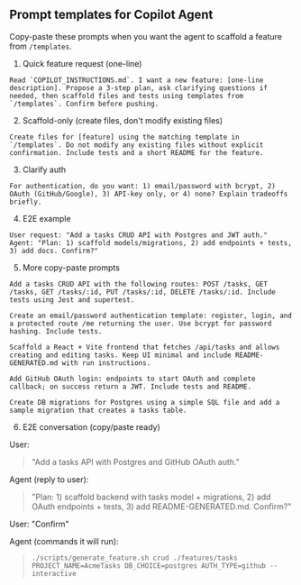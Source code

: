 ## Prompt templates for Copilot Agent

Copy-paste these prompts when you want the agent to scaffold a feature from `/templates`.

1) Quick feature request (one-line)
```
Read `COPILOT_INSTRUCTIONS.md`. I want a new feature: [one-line description]. Propose a 3-step plan, ask clarifying questions if needed, then scaffold files and tests using templates from `/templates`. Confirm before pushing.
```

2) Scaffold-only (create files, don't modify existing files)
```
Create files for [feature] using the matching template in `/templates`. Do not modify any existing files without explicit confirmation. Include tests and a short README for the feature.
```

3) Clarify auth
```
For authentication, do you want: 1) email/password with bcrypt, 2) OAuth (GitHub/Google), 3) API-key only, or 4) none? Explain tradeoffs briefly.
```

4) E2E example
```
User request: "Add a tasks CRUD API with Postgres and JWT auth."
Agent: "Plan: 1) scaffold models/migrations, 2) add endpoints + tests, 3) add docs. Confirm?"
```

5) More copy-paste prompts

```
Add a tasks CRUD API with the following routes: POST /tasks, GET /tasks, GET /tasks/:id, PUT /tasks/:id, DELETE /tasks/:id. Include tests using Jest and supertest.
```

```
Create an email/password authentication template: register, login, and a protected route /me returning the user. Use bcrypt for password hashing. Include tests.
```

```
Scaffold a React + Vite frontend that fetches /api/tasks and allows creating and editing tasks. Keep UI minimal and include README-GENERATED.md with run instructions.
```

```
Add GitHub OAuth login: endpoints to start OAuth and complete callback; on success return a JWT. Include tests and README.
```

```
Create DB migrations for Postgres using a simple SQL file and add a sample migration that creates a tasks table.
```

6) E2E conversation (copy/paste ready)

User:
> "Add a tasks API with Postgres and GitHub OAuth auth."

Agent (reply to user):
> "Plan: 1) scaffold backend with tasks model + migrations, 2) add OAuth endpoints + tests, 3) add README-GENERATED.md. Confirm?"

User: "Confirm"

Agent (commands it will run):
> `./scripts/generate_feature.sh crud ./features/tasks PROJECT_NAME=AcmeTasks DB_CHOICE=postgres AUTH_TYPE=github --interactive`

